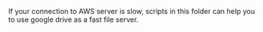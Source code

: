 If your connection to AWS server is slow, 
scripts in this folder can help you to use google drive 
as a fast file server.